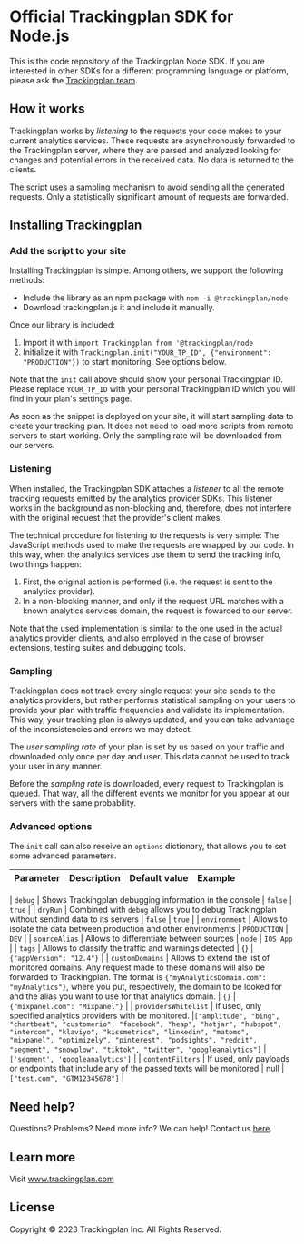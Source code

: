 [//]: <> (This file is meant for public user consumption.)

# Official Trackingplan SDK for Node.js

This is the code repository of the Trackingplan Node SDK. If you are interested in other SDKs for a different programming language or platform, please ask the [Trackingplan team](mailto:team@trackingplan.com).

## How it works

Trackingplan works by _listening_ to the requests your code makes to your current analytics services. These requests are asynchronously forwarded to the Trackingplan server, where they are parsed and analyzed looking for changes and potential errors in the received data. No data is returned to the clients.

The script uses a sampling mechanism to avoid sending all the generated requests. Only a statistically significant amount of requests are forwarded.

## Installing Trackingplan

### Add the script to your site

Installing Trackingplan is simple. Among others, we support the following methods:
* Include the library as an npm package with `npm -i @trackingplan/node`.
* Download trackingplan.js it and include it manually.


Once our library is included:
1) Import it with `import Trackingplan from '@trackingplan/node`
2) Initialize it with `Trackingplan.init("YOUR_TP_ID", {"environment": "PRODUCTION"})` to start monitoring. See options below.

Note that the `init` call above should show your personal Trackingplan ID. Please replace `YOUR_TP_ID` with your personal Trackingplan ID which you will find in your plan's settings page.

As soon as the snippet is deployed on your site, it will start sampling data to create your tracking plan. It does not need to load more scripts from remote servers to start working. Only the sampling rate will be downloaded from our servers.

### Listening

When installed, the Trackingplan SDK attaches a _listener_ to all the remote tracking requests emitted by the analytics provider SDKs. This listener works in the background as non-blocking and, therefore, does not interfere with the original request that the provider's client makes.

The technical procedure for listening to the requests is very simple: The JavaScript methods used to make the requests are wrapped by our code. In this way, when the analytics services use them to send the tracking info, two things happen:
1. First, the original action is performed (i.e. the request is sent to the analytics provider).
2. In a non-blocking manner, and only if the request URL matches with a known analytics services domain, the request is fowarded to our server.

Note that the used implementation is similar to the one used in the actual analytics provider clients, and also employed in the case of browser extensions, testing suites and debugging tools.

### Sampling

Trackingplan does not track every single request your site sends to the analytics providers, but rather performs statistical sampling on your users to provide your plan with traffic frequencies and validate its implementation. This way, your tracking plan is always updated, and you can take advantage of the inconsistencies and errors we may detect.

The *user sampling rate* of your plan is set by us based on your traffic and downloaded only once per day and user. This data cannot be used to track your user in any manner.

Before the _sampling rate_ is downloaded, every request to Trackingplan is queued. That way, all the different events we monitor for you appear at our servers with the same probability.

### Advanced options

The `init` call can also receive an `options` dictionary, that allows you to set some advanced parameters.

| Parameter     | Description                                                                                                                                                                                                                                                                             | Default value | Example                        |
|---------------|-----------------------------------------------------------------------------------------------------------------------------------------------------------------------------------------------------------------------------------------------------------------------------------------|---------------|--------------------------------|

| `debug`         | Shows Trackingplan debugging information in the console | `false` | `true` |
| `dryRun` | Combined with `debug` allows you to debug Trackingplan without sendind data to its servers | `false` | `true` |
| `environment`   | Allows to isolate the data between production and other environments | `PRODUCTION`  | `DEV` |
| `sourceAlias`   | Allows to differentiate between sources | `node` | `IOS App` |
| `tags`         | Allows to classify the traffic and warnings detected | {} | `{"appVersion": "12.4"}` |
| `customDomains` | Allows to extend the list of monitored domains. Any request made to these domains will also be forwarded to Trackingplan. The format is `{"myAnalyticsDomain.com": "myAnalytics"}`, where you put, respectively, the domain to be looked for and the alias you want to use for that analytics domain. | `{}`            | `{"mixpanel.com": "Mixpanel"}` |
| `providersWhitelist` | If used, only specified analytics providers with be monitored.  |`["amplitude", "bing", "chartbeat", "customerio", "facebook", "heap", "hotjar", "hubspot", "intercom", "klaviyo", "kissmetrics", "linkedin", "matomo", "mixpanel", "optimizely", "pinterest", "podsights", "reddit", "segment", "snowplow", "tiktok", "twitter", "googleanalytics"]` | `['segment', 'googleanalytics']` |
| `contentFilters`         | If used, only payloads or endpoints that include any of the passed texts will be monitored | null | `["test.com", "GTM12345678"]` |


## Need help?
Questions? Problems? Need more info? We can help! Contact us [here](mailto:support@trackingplan.com).


## Learn more
Visit www.trackingplan.com


## License
Copyright © 2023 Trackingplan Inc. All Rights Reserved.
